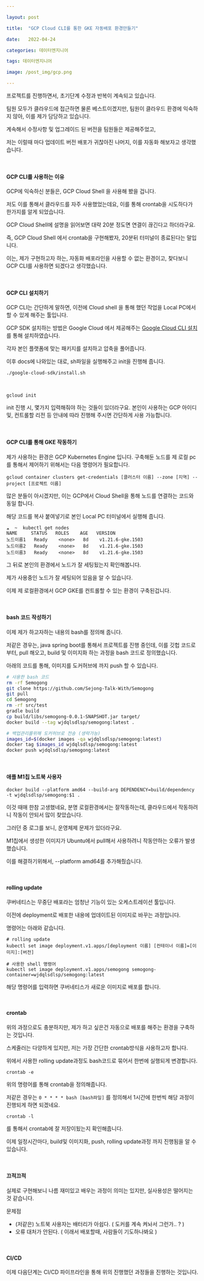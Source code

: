 ```yaml
---

layout: post

title:  "GCP Cloud CLI를 통한 GKE 자동배포 환경만들기"

date:   2022-04-24

categories: 데이터엔지니어

tags: 데이터엔지니어

image: /post_img/gcp.png

---
```


프로젝트를 진행하면서, 초기단계 수정과 반복이 계속되고 있습니다. 

팀원 모두가 클라우드에 접근하면 물론 베스트이겠지만, 팀원이 클라우드 환경에 익숙하지 않아, 이를 제가 담당하고 있습니다.

계속해서 수정사항 및 업그레이드 된 버전을 팀원들은 제공해주었고, 

저는 이럴때 마다 업데이트 버전 배포가 귀찮아진 나머지, 이를 자동화 해보자고 생각했습니다.

<br>

#### GCP CLI를 사용하는 이유 

GCP에 익숙하신 분들은, GCP Cloud Shell 을 사용해 봤을 겁니다.

저도 이를 통해서 클라우드를 자주 사용했었는데요, 이를 통해 crontab을 시도하다가 한가지를 알게 되었습니다.

GCP Cloud Shell에 설명을 읽어보면 대략 20분 정도면 연결이 끊긴다고 하더라구요. 

즉, GCP Cloud Shell 에서 crontab을 구현해봤자, 20분뒤 터미널이 종료된다는 말입니다.

이는, 제가 구현하고자 하는, 자동화 배포라인을 사용할 수 없는 환경이고, 찾다보니 GCP CLI를 사용하면 되겠다고 생각했습니다.

<br>

#### GCP CLI 설치하기

GCP CLI는 간단하게 말하면, 이전에 Cloud shell 을 통해 했던 작업을 Local PC에서 할 수 있게 해주는 툴입니다.

GCP SDK 설치하는 방법은 Google Cloud 에서 제공해주는 [Google Cloud CLI 설치](https://cloud.google.com/sdk/docs/install-sdk) 를 통해 설치하였습니다.

각자 본인 플랫폼에 맞는 패키지를 설치하고 압축을 풀어줍니다.

이후 docs에 나와있는 대로, sh파일을 실행해주고 init을 진행해 줍니다.

```shell
./google-cloud-sdk/install.sh
```

<br>

```shell
gcloud init
```

init 진행 시, 몇가지 입력해줘야 하는 것들이 있더라구요. 본인이 사용하는 GCP 아이디 및, 컨트롤할 리전 등 안내에 따라 진행해 주시면 간단하게 사용 가능합니다.

<br>

#### GCP CLI를 통해 GKE 작동하기

제가 사용하는 환경은 GCP Kubernetes Engine 입니다. 구축해둔 노드를 제 로컬 pc를 통해서 제어하기 위해서는 다음 명령어가 필요합니다.

```shell
gcloud container clusters get-credentials [클러스터 이름] --zone [지역] --project [프로젝트 이름]
```

많은 분들이 아시겠지만, 이는 GCP에서 Cloud Shell을 통해 노드를 연결하는 코드와 동일 합니다. 

해당 코드를 복사 붙여넣기로 본인 Local PC 터미널에서 실행해 줍니다.

```shell
☁  ~  kubectl get nodes
NAME     STATUS   ROLES    AGE   VERSION
노드이름1   Ready    <none>   8d    v1.21.6-gke.1503
노드이름2   Ready    <none>   8d    v1.21.6-gke.1503
노드이름3   Ready    <none>   8d    v1.21.6-gke.1503
```

그 뒤로 본인의 환경에서 노드가 잘 세팅됬는지 확인해봅니다.

제가 사용중인 노드가 잘 세팅되어 있음을 알 수 있습니다.

이제 제 로컬환경에서 GCP GKE를 컨트롤할 수 있는 환경이 구축된겁니다.

<br>

#### bash 코드 작성하기

이제 제가 하고자하는 내용의 bash를 정의해 줍니다.

저같은 경우는, java spring boot를 통해서 프로젝트를 진행 중인데, 이를 깃헙 코드로 부터, pull 해오고, build 및 이미지화 하는 과정을 bash 코드로 정의했습니다.

아래의 코드를 통해, 이미지를 도커허브에 까지 push 할 수 있습니다. 

```bash
# 사용한 bash 코드
rm -rf Semogong
git clone https://github.com/Sejong-Talk-With/Semogong
git pull
cd Semogong
rm -rf src/test
gradle build
cp build/libs/semogong-0.0.1-SNAPSHOT.jar target/
docker build --tag wjdqlsdlsp/semogong:latest .

# 백업관리를위해 도커허브로 전송 (생략가능)
images_id=$(docker images -qa wjdqlsdlsp/semogong:latest)
docker tag $images_id wjdqlsdlsp/semogong:latest
docker push wjdqlsdlsp/semogong:latest
```

<br>

#### 애플 M1칩 노트북 사용자

```shell
docker build --platform amd64 --build-arg DEPENDENCY=build/dependency -t wjdqlsdlsp/semogong:$1 .
```

이것 때매 한참 고생했네요, 분명 로컬환경에서는 잘작동하는데, 클라우드에서 작동하려니 작동이 안되서 많이 찾았습니다. 

그러던 중 로그를 보니, 운영체제 문제가 있더라구요.

M1칩에서 생성한 이미지가 Ubuntu에서 pull해서 사용하려니 작동안하는 오류가 발생했습니다.

이를 해결하기위해서, --platform amd64를 추가해줬습니다.

<br>

#### rolling update

쿠버네티스는 무중단 배포라는 엄청난 기능이 있는 오케스트레이션 툴입니다.

이전에 deployment로 배포한 내용에 업데이트된 이미지로 바꾸는 과정입니다.

명령어는 아래와 같습니다.

```shell
# rolling update
kubectl set image deployment.v1.apps/[deployment 이름] [컨테이너 이름]=[이미지]:[버전]

# 사용한 shell 명령어
kubectl set image deployment.v1.apps/semogong semogong-container=wjdqlsdlsp/semogong:latest
```

해당 명령어를 입력하면 쿠버네티스가 새로운 이미지로 배포를 합니다.

<br>

#### crontab

위의 과정으로도 충분하지만, 제가 하고 싶은건 자동으로 배포를 해주는 환경을 구축하는 것입니다.

스케줄러는 다양하게 있지만, 저는 가장 간단한 crontab방식을 사용하고자 합니다.

위에서 사용한 rolling update과정도 bash코드로 묶어서 한번에 실행되게 변경합니다.

```shell
crontab -e
```

위의 명령어를 통해 crontab을 정의해줍니다.

저같은 경우는 `0 * * * * bash [bash파일]` 를 정의해서 1시간에 한번씩 해당 과정이 진행되게 하면 되겠네요.

```shell
crontab -l
```

를 통해서 crontab에 잘 저장이됬는지 확인해줍니다.

이제 일정시간마다, build및 이미지화, push, rolling update과정 까지 진행됨을 알 수 있습니다. 

<br>

#### 끄적끄적

실제로 구현해보니 나름 재미있고 배우는 과정이 의미는 있지만, 실사용성은 떨어지는 것 같습니다.

문제점

- (저같은) 노트북 사용자는 배터리가 아쉽다. ( 도커를 계속 켜놔서 그런가.. ? )
- 오류 대처가 안된다. ( 이래서 배포할때, 사람들이 기도하나봐요 )

<br>

#### CI/CD

이제 다음단계는 CI/CD 파이프라인을 통해 위의 진행했던 과정들을 진행하는 것입니다. 
